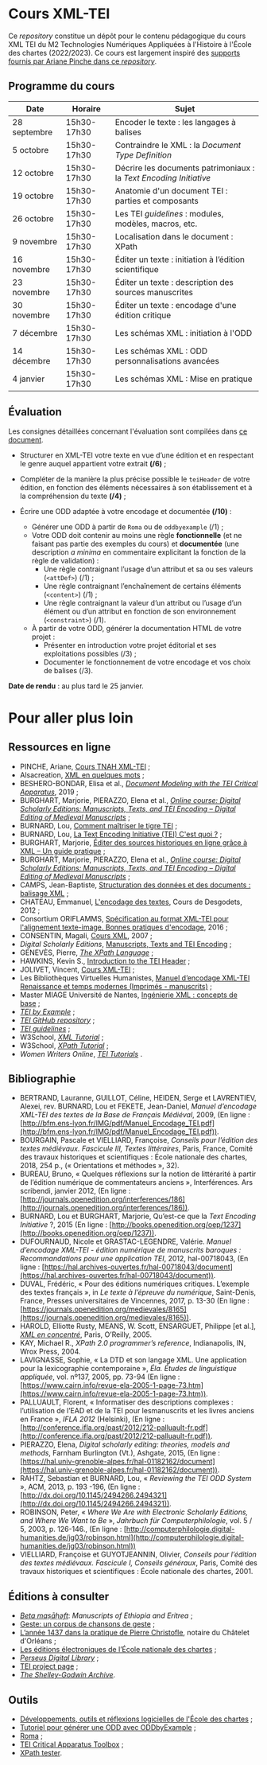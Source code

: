 # Cours XML-TEI

Ce *repository* constitue un dépôt pour le contenu pédagogique du cours XML TEI du M2 Technologies Numériques Appliquées à l'Histoire à l'École des chartes (2022/2023).
Ce cours est largement inspiré des [supports fournis par Ariane Pinche dans ce *repository*](https://github.com/ArianePinche/coursTNAH_XML-TEI).

## Programme du cours

| Date         | Horaire     | Sujet                                                              |
|--------------|-------------|--------------------------------------------------------------------|
| 28 septembre | 15h30-17h30 | Encoder le texte : les langages à balises                          |
| 5 octobre    | 15h30-17h30 | Contraindre le XML : la *Document Type Definition*                 |
| 12 octobre   | 15h30-17h30 | Décrire les documents patrimoniaux : la *Text Encoding Initiative* |
| 19 octobre   | 15h30-17h30 | Anatomie d'un document TEI : parties et composants                 |
| 26 octobre   | 15h30-17h30 | Les TEI *guidelines* : modules, modèles, macros, etc.              |
| 9 novembre   | 15h30-17h30 | Localisation dans le document : XPath                              |
| 16 novembre  | 15h30-17h30 | Éditer un texte : initiation à l’édition scientifique              |
| 23 novembre  | 15h30-17h30 | Éditer un texte : description des sources manuscrites              |
| 30 novembre  | 15h30-17h30 | Éditer un texte : encodage d'une édition critique                  |
| 7 décembre   | 15h30-17h30 | Les schémas XML : initiation à l'ODD                               |
| 14 décembre  | 15h30-17h30 | Les schémas XML : ODD personnalisations avancées                   |
| 4 janvier    | 15h30-17h30 | Les schémas XML : Mise en pratique                                 |

## Évaluation

Les consignes détaillées concernant l'évaluation sont compilées dans [ce document](https://github.com/Segolene-Albouy/XML-TEI_M2TNAH/blob/main/ConsignesEvaluation.md).

* Structurer en XML-TEI votre texte en vue d’une édition et en respectant le genre auquel appartient votre extrait **(/6)** ;

* Compléter de la manière la plus précise possible le `teiHeader` de votre édition, en fonction des éléments nécessaires à son établissement et à la compréhension du texte **(/4)** ;
* Écrire une ODD adaptée à votre encodage et documentée **(/10)** :
    - Générer une ODD à partir de `Roma` ou de `oddbyexample` (/1) ;
    - Votre ODD doit contenir au moins une règle **fonctionnelle** (et ne faisant pas partie des exemples du cours) et **documentée** (une description *a minima* en commentaire explicitant la fonction de la règle de validation) :
        - Une règle contraignant l’usage d’un attribut et sa ou ses valeurs (`<attDef>`) (/1) ;
        - Une règle contraignant l’enchaînement de certains éléments (`<content>`) (/1) ;
        - Une règle contraignant la valeur d’un attribut ou l’usage d’un élément ou d’un attribut en fonction de son environnement (`<constraint>`) (/1).
    - À partir de votre ODD, générer la documentation HTML de votre projet :
        - Présenter en introduction votre projet éditorial et ses exploitations possibles (/3) ;
        - Documenter le fonctionnement de votre encodage et vos choix de balises (/3). 

**Date de rendu** : au plus tard le 25 janvier.

# Pour aller plus loin

## Ressources en ligne

- PINCHE, Ariane, [Cours TNAH XML-TEI](https://github.com/ArianePinche/coursTNAH_XML-TEI) ;
- Alsacreation, [XML en quelques mots](https://www.alsacreations.com/article/lire/609-XML-en-quelques-mots.html) ;
- BESHERO-BONDAR, Elisa et al., [*Document Modeling with the TEI Critical Apparatus*](http://slides.com/elisabeshero-bondar/app-crit), 2019 ;
- BURGHART, Marjorie, PIERAZZO, Elena et al., [*Online course: Digital Scholarly Editions: Manuscripts, Texts, and TEI Encoding – Digital Editing of Medieval Manuscripts*](https://www.digitalmanuscripts.eu/digital-editing-of-medieval-texts-a-textbook/) ;
- BURNARD, Lou, [Comment maîtriser le tigre TEI](https://cahier.hypotheses.org/files/2018/08/ODD-diapos.pdf) ;
- BURNARD, Lou, [La Text Encoding Initiative (TEI) C'est quoi ?](https://docasie.cnrs.fr/wp-content/uploads/PresentationPPT/DocAsie2013/DocAsie2013_LouBurnard_TEI.pdf) ;
- BURGHART, Marjorie, [Éditer des sources historiques en ligne grâce à XML – Un guide pratique](http://mutec.huma-num.fr/sites/www.mutec-shs.fr/files/Guide%20Editer%20des%20sources%20historiques%20%20gr%C3%A2ce%20a%20XML.pdf) ;
- BURGHART, Marjorie, PIERAZZO, Elena et al., [*Online course: Digital Scholarly Editions: Manuscripts, Texts, and TEI Encoding – Digital Editing of Medieval Manuscripts*](https://www.digitalmanuscripts.eu/digital-editing-of-medieval-texts-a-textbook/) ;
- CAMPS, Jean-Baptiste, [Structuration des données et des documents : balisage XML](https://halshs.archives-ouvertes.fr/cel-01706530) ;
- CHATEAU, Emmanuel, [L'encodage des textes](http://www.desgodets.net/edition-des-cours/model), Cours de Desgodets, 2012 ;
- Consortium ORIFLAMMS, [Spécification au format XML-TEI pour l'alignement texte-image. Bonnes pratiques d'encodage](https://oriflamms.hypotheses.org/1510), 2016 ;
- CONSENTIN, Magali, [Cours XML](http://magali.contensin.free.fr/html/XML/index.php), 2007 ;
- *Digital Scholarly Editions*, [Manuscripts, Texts and TEI Encoding](https://www.youtube.com/playlist?list=PL77mHK9JuenN9NXeXQbVcUORz7HZk-9Pv) ;
- GENEVÈS, Pierre, [*The XPath Language*](http://wam.inrialpes.fr/courses/PG-MoSIG12/xpath.pdf) ;
- HAWKINS, Kevin S., [Introduction to the TEI Header](http://www.ultraslavonic.info/intro-to-tei-header/) ;
- JOLIVET, Vincent, [Cours XML-TEI](https://github.com/architexte/cours-TEI) ;
- Les Bibliothèques Virtuelles Humanistes, [Manuel d’encodage XML-TEI Renaissance et temps modernes (Imprimés - manuscrits)](http://www.bvh.univ-tours.fr/XML-TEI/index.asp) ;
- Master MIAGE Université de Nantes, [Ingénierie XML : concepts de base](https://miage.univ-nantes.fr/miage/D2X1/chapitre_presentation/chapitre.htm) ;
- [*TEI by Example*](https://teibyexample.org/TBE.htm) ;
- [*TEI GitHub repository*](https://github.com/TEIC/TEI) ;
- [*TEI guidelines*](http://www.tei-c.org/release/doc/tei-p5-doc/en/html/index.html) ;
- W3School, [*XML Tutorial*](https://www.w3schools.com/xml/default.asp) ;
- W3School, [*XPath Tutorial*](https://www.w3schools.com/xml/xpath_intro.asp) ;
- *Women Writers Online*, [*TEI Tutorials*](https://www.wwp.northeastern.edu/outreach/resources/tutorial_all.html) .

## Bibliographie

- BERTRAND, Lauranne, GUILLOT, Céline, HEIDEN, Serge et LAVRENTIEV, Alexei, rev. BURNARD, Lou et FEKETE, Jean-Daniel, *Manuel d’encodage XML-TEI des textes de la Base de Français Médiéval*, 2009, (En ligne : [http://bfm.ens-lyon.fr/IMG/pdf/Manuel_Encodage_TEI.pdf](http://bfm.ens-lyon.fr/IMG/pdf/Manuel_Encodage_TEI.pdf)).
- BOURGAIN, Pascale et VIELLIARD, Françoise, *Conseils pour l’édition des textes médiévaux. Fascicule III, Textes littéraires*, Paris, France, Comité des travaux historiques et scientifiques : École nationale des chartes, 2018, 254 p., (« Orientations et méthodes », 32).
- BUREAU, Bruno, « Quelques réflexions sur la notion de littérarité à partir de l’édition numérique de commentateurs anciens », Interférences. Ars scribendi, janvier 2012, (En ligne : [http://journals.openedition.org/interferences/186](http://journals.openedition.org/interferences/186)).
- BURNARD, Lou et BURGHART, Marjorie, Qu’est-ce que la *Text Encoding Initiative* ?, 2015 (En ligne : [http://books.openedition.org/oep/1237](http://books.openedition.org/oep/1237)).
- DUFOURNAUD, Nicole et GRASTAC-LEGENDRE, Valérie. *Manuel d’encodage XML-TEI - édition numérique de manuscrits baroques : Recommandations pour une application TEI*, 2012, hal-00718043, (En ligne : [https://hal.archives-ouvertes.fr/hal-00718043/document](https://hal.archives-ouvertes.fr/hal-00718043/document)).
- DUVAL, Frédéric, « Pour des éditions numériques critiques. L’exemple des textes français », in *Le texte à l’épreuve du numérique*, Saint-Denis, France, Presses universitaires de Vincennes, 2017, p. 13-30 (En ligne : [https://journals.openedition.org/medievales/8165](https://journals.openedition.org/medievales/8165)).
- HAROLD, Elliotte Rusty, MEANS, W. Scott, ENSARGUET, Philippe [et al.], [*XML en concentré*](https://www.oreilly.com/library/view/xml-in-a/0596007647/), Paris, O’Reilly, 2005.
- KAY, Michael R., *XPath 2.0 programmer’s reference*, Indianapolis, IN, Wrox Press, 2004.
- LAVIGNASSE, Sophie, « La DTD et son langage XML. Une application pour la lexicographie contemporaine », *Éla. Études de linguistique appliquée*, vol. nº137, 2005, pp. 73-94 (En ligne : [https://www.cairn.info/revue-ela-2005-1-page-73.htm](https://www.cairn.info/revue-ela-2005-1-page-73.htm)).
- PALLUAULT, Florent, « Informatiser des descriptions complexes : l’utilisation de l’EAD et de la TEI pour lesmanuscrits et les livres anciens en France », *IFLA 2012* (Helsinki), (En ligne : [http://conference.ifla.org/past/2012/212-palluault-fr.pdf](http://conference.ifla.org/past/2012/212-palluault-fr.pdf)).
- PIERAZZO, Elena, *Digital scholarly editing: theories, models and methods*, Farnham Burlington (Vt.), Ashgate, 2015, (En ligne : [https://hal.univ-grenoble-alpes.fr/hal-01182162/document](https://hal.univ-grenoble-alpes.fr/hal-01182162/document)).
- RAHTZ, Sebastian et BURNARD, Lou, « *Reviewing the TEI ODD System* », ACM, 2013, p. 193 -196, (En ligne : [http://dx.doi.org/10.1145/2494266.2494321](http://dx.doi.org/10.1145/2494266.2494321)).
- ROBINSON, Peter, « *Where We Are with Electronic Scholarly Editions, and Where We Want to Be* », *Jahrbuch für Computerphilologie*, vol. 5 / 5, 2003, p. 126-146., (En ligne : [http://computerphilologie.digital-humanities.de/jg03/robinson.html](http://computerphilologie.digital-humanities.de/jg03/robinson.html))
- VIELLIARD, Françoise et GUYOTJEANNIN, Olivier, *Conseils pour l’édition des textes médiévaux. Fascicule I, Conseils généraux*, Paris, Comité des travaux historiques et scientifiques : École nationale des chartes, 2001.

## Éditions à consulter

- [*Beta maṣāḥǝft*](http://betamasaheft.eu): *Manuscripts of Ethiopia and Eritrea* ;
- [Geste: un corpus de chansons de geste](http://dev.chartes.psl.eu/elec/geste/) ;
- [L’année 1437 dans la pratique de Pierre Christofle](http://elec.enc.sorbonne.fr/christofle/index.html), notaire du Châtelet d'Orléans ;
- [Les éditions électroniques de l’École nationale des chartes](http://www.chartes.psl.eu/fr/rubrique-publications/editions-electroniques) ;
- [*Perseus Digital Library*](http://www.perseus.tufts.edu/hopper/) ;
- [TEI project page](https://tei-c.org/activities/projects/) ;
- [*The Shelley-Godwin Archive*](http://shelleygodwinarchive.org/sc/oxford/frankenstein/volume/i/#/p1/mode/rdg).

## Outils

- [Développements, outils et réflexions logicielles de l'École des chartes](http://developpements.enc.sorbonne.fr/) ;
- [Tutoriel pour générer une ODD avec ODDbyExample](http://teic.github.io/TCW/howtoGenerate-fr.html) ;
- [Roma](https://romabeta.tei-c.org/) ;
- [TEI Critical Apparatus Toolbox](http://teicat.huma-num.fr/) ;
- [XPath tester](https://extendsclass.com/xpath-tester.html).
